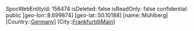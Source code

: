﻿---
location: [50.10188,8.699874]
type: Station
tags:
- geo/Station

---
SpocWebEntityId: 156474
isDeleted: false
isReadOnly: false
confidential: public
[geo-lon::8.699874]
[geo-lat::50.10188]
[name::Mühlberg]
[Country::[Germany](geo/Continent/Europe/Germany.md)]
[City::[Frankfurt@Main](geo/Continent/Europe/Germany/Hessen/Frankfurt@Main.md)]

